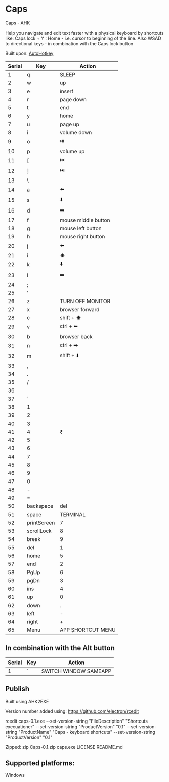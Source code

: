 # Caps
Caps - AHK

Help you navigate and edit text faster with a physical keyboard by shortcuts like: Caps lock + Y : Home - i.e. cursor to beginning of the line. Also WSAD to directional keys - in combination with the Caps lock button

Built upon: [AutoHotkey](https://www.autohotkey.com/)



| Serial | Key | Action |
|--------|-----|--------|
1|q|SLEEP
2|w|up
3|e|insert
4|r|page down
5|t|end
6|y|home
7|u|page up
8|i|volume down
9|o|⏯️
10|p|volume up
11|[|⏮️
12|]|⏭️
13|\
14|a|⬅️
15|s|⬇️
16|d|➡️
17|f|mouse middle button
18|g|mouse left button
19|h|mouse right button
20|j|⬅️
21|i|⬆️
22|k|⬇️
23|l|➡️
24|;|
25|'|
26|z|TURN OFF MONITOR
27|x|browser forward
28|c|shift + ⬆️
29|v|ctrl + ⬅️
30|b|browser back
31|n|ctrl + ➡️
32|m|shift + ⬇️
33|,
34|.
35|/
36|
37|\`
38|1
39|2
40|3
41|4|₹
42|5
43|6
44|7
45|8
46|9
47|0
48|-
49|=
50|backspace|del
51|space|TERMINAL
52|printScreen|7
53|scrollLock|8
54|break|9
55|del|1
56|home|5
57|end|2
58|PgUp|6
59|pgDn|3
60|ins|4
61|up|0
62|down|.
63|left|-
64|right|+
65|Menu|APP SHORTCUT MENU

## In combination with the Alt button
| Serial | Key | Action |
|--------|-----|--------|
1|\`|SWITCH WINDOW SAMEAPP


## Publish
Built using AHK2EXE

Version number added using: https://github.com/electron/rcedit

rcedit caps-0.1.exe --set-version-string "FileDescription" "Shortcuts execuationer" --set-version-string "ProductVersion" "0.1" --set-version-string "ProductName" "Caps - keyboard shortcuts" --set-version-string "ProductVersion" "0.1"

Zipped:
zip Caps-0.1.zip caps.exe LICENSE README.md


## Supported platforms:
Windows



